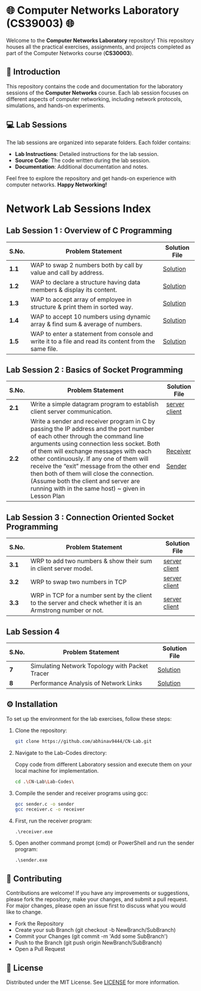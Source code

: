 # 🌐 Computer Networks Laboratory (CS39003) 🌐

Welcome to the **Computer Networks Laboratory** repository! This repository houses all the practical exercises, assignments, and projects completed as part of the Computer Networks course (**CS30003**).

## 🌟 Introduction

This repository contains the code and documentation for the laboratory sessions of the **Computer Networks** course. Each lab session focuses on different aspects of computer networking, including network protocols, simulations, and hands-on experiments.

## 💻 Lab Sessions

The lab sessions are organized into separate folders. Each folder contains:
- **Lab Instructions**: Detailed instructions for the lab session.
- **Source Code**: The code written during the lab session.
- **Documentation**: Additional documentation and notes.

<!--
## 📂 Problems Index

This section lists the problems covered in the **Computer Networks Laboratory**:

| **S.No.** | **Problem Statement**                                      | **Solution File**                      |
|-----------|-------------------------------------------------------------|----------------------------------------|
| **1**     | Understanding the OSI Model                                 | [Solution](./Lab1/problem1.md)         |
| **2**     | Basic Network Configuration                                 | [Solution](./Lab1/problem2.md)         |
| **3**     | Analyzing TCP/IP Layers                                     | [Solution](./Lab2/problem1.md)         |
| **4**     | Implementing a Simple Socket Program                        | [Solution](./Lab2/problem2.md)         |
| **5**     | Configuring Static Routing                                  | [Solution](./Lab3/problem1.md)         |
| **6**     | Exploring Dynamic Routing Protocols                         | [Solution](./Lab3/problem2.md)         |
| **7**     | Simulating Network Topology with Packet Tracer              | [Solution](./Lab4/problem1.md)         |
| **8**     | Performance Analysis of Network Links                       | [Solution](./Lab4/problem2.md)         |

> **Note**: Each problem folder contains the respective code, documentation, and detailed explanations.

---
-->
Feel free to explore the repository and get hands-on experience with computer networks. **Happy Networking!**

# Network Lab Sessions Index

## Lab Session 1 : Overview of C Programming

| **S.No.** | **Problem Statement**            | **Solution File**             |
|-----------|----------------------------------|-------------------------------|
| **1.1**     | WAP to swap 2 numbers both by call by value and call by address.                                      | [Solution](./Lab-Codes/1.1.c)|
| **1.2**     | WAP to declare a structure having data members & display its content.                                 | [Solution](./Lab-Codes/1.2.c)|
| **1.3**     | WAP to accept array of employee in structure & print them in sorted way.                              | [Solution](./Lab-Codes/1.3.c)|
| **1.4**     | WAP to accept 10 numbers using dynamic array & find sum & average of numbers.                         | [Solution](./Lab-Codes/1.4.c)|
| **1.5**     | WAP to enter a statement from console and write it to a file and read its content from the same file. | [Solution](./Lab-Codes/1.5.c)|

## Lab Session 2 : Basics of Socket Programming

| **S.No.** | **Problem Statement**            | **Solution File**             |
|-----------|----------------------------------|-------------------------------|
| **2.1**     | Write a simple datagram program to establish client server communication.        | [server](./Lab-Codes/2.1s.c) [client](./Lab-Codes/2.1c.c)|
| **2.2**     | Write a sender and receiver program in C by passing the IP address and the port number of each other through the command line arguments using connection less socket. Both of them will exchange messages with each other continuously. If any one of them will receive the “exit” message from the other end then both of them will close the connection. (Assume both the client and server are running with in the same host) ~ given in Lesson Plan           | [Receiver](./Lab-Codes/2.2r.c) <br><br> [Sender](./Lab-Codes/2.2s.c)|

## Lab Session 3 : Connection Oriented Socket Programming

| **S.No.** | **Problem Statement**            | **Solution File**             |
|-----------|----------------------------------|-------------------------------|
| **3.1**   | WRP to add two numbers & show their sum in client server model.  | [server](./Lab-Codes/3.1s.c) [client](./Lab-Codes/3.1c.c)|
| **3.2**   | WRP to swap two numbers in TCP | [server](./Lab-Codes/3.2s.c) [client](./Lab-Codes/3.2c.c)|
| **3.3**   | WRP in TCP for a number sent by the client to the server and check whether it is an Armstrong number or not. | [server](./Lab-Codes/3.3s.c) [client](./Lab-Codes/3.3c.c)|

## Lab Session 4

| **S.No.** | **Problem Statement**            | **Solution File**             |
|-----------|----------------------------------|-------------------------------|
| **7**     | Simulating Network Topology with Packet Tracer | [Solution](./Lab4/problem1.md)|
| **8**     | Performance Analysis of Network Links | [Solution](./Lab4/problem2.md)|



## ⚙️ Installation

To set up the environment for the lab exercises, follow these steps:

1. Clone the repository:
   ```sh
   git clone https://github.com/abhinav9444/CN-Lab.git

2. Navigate to the Lab-Codes directory:

   Copy code from different Laboratory session and execute them on your local machine for implementation.
   ```sh
   cd .\CN-Lab\Lab-Codes\ 
   ```
3. Compile the sender and receiver programs using gcc:
   ```sh
   gcc sender.c -o sender
   gcc receiver.c -o receiver
   ```
4. First, run the receiver program:
   ```
   .\receiver.exe
   ```
5. Open another command prompt (cmd) or PowerShell and run the sender program:
   ```
   .\sender.exe
   ```
   
## 🤝 Contributing
Contributions are welcome! If you have any improvements or suggestions, please fork the repository, make your changes, and submit a pull request. For major changes, please open an issue first to discuss what you would like to change.

-    Fork the Repository
-    Create your sub Branch (git checkout -b NewBranch/SubBranch)
-   Commit your Changes (git commit -m 'Add some SubBranch')
-   Push to the Branch (git push origin NewBranch/SubBranch)
-   Open a Pull Request

## 📄 License
Distributed under the MIT License. See [LICENSE](LICENSE) for more information.
